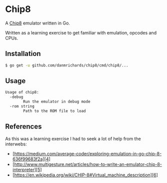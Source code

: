 # Chip8
A [Chip8][1] emulator written in Go.

Written as a learning exercise to get familiar with emulation, opcodes and CPUs.

## Installation
```bash
$ go get -u github.com/danmrichards/chip8/cmd/chip8/...
```

## Usage
```bash
Usage of chip8:
  -debug
    	Run the emulator in debug mode
  -rom string
    	Path to the ROM file to load
```

## References
As this was a learning exercise I had to seek a lot of help from the interwebs:
* [https://medium.com/average-coder/exploring-emulation-in-go-chip-8-636f99683f2a][4]
* [http://www.multigesture.net/articles/how-to-write-an-emulator-chip-8-interpreter][5]
* [https://en.wikipedia.org/wiki/CHIP-8#Virtual_machine_description][6]

[1]: https://en.wikipedia.org/wiki/CHIP-8
[2]: https://github.com/veandco/go-sdl2
[3]: https://github.com/veandco/go-sdl2#requirements
[4]: https://medium.com/average-coder/exploring-emulation-in-go-chip-8-636f99683f2a
[5]: http://www.multigesture.net/articles/how-to-write-an-emulator-chip-8-interpreter
[6]: https://en.wikipedia.org/wiki/CHIP-8#Virtual_machine_description